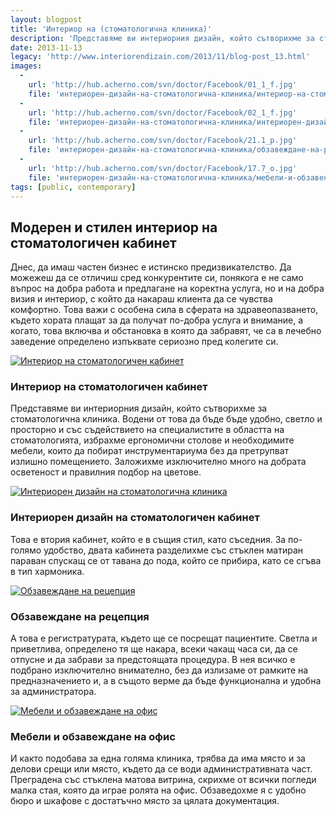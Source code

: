 ```yaml
---
layout: blogpost
title: 'Интериор на (стоматологична клиника)'
description: 'Представяме ви интериорния дизайн, който сътворихме за стоматологична клиника. Да можежеш да се отличиш сред конкурентите си, понякога е не само въпрос на добра работа и предлагане на коректна услуга, но и на добра визия и интериор, с който да накараш клиента да се чувства комфортно '
date: 2013-11-13
legacy: 'http://www.interiorendizain.com/2013/11/blog-post_13.html'
images:
  -
    url: 'http://hub.acherno.com/svn/doctor/Facebook/01_1_f.jpg'
    file: 'интериорен-дизайн-на-стоматологична-клиника/интериор-на-стоматологичен-кабинет.jpg'
  -
    url: 'http://hub.acherno.com/svn/doctor/Facebook/02_1_f.jpg'
    file: 'интериорен-дизайн-на-стоматологична-клиника/интериорен-дизайн-на-стоматологичен-кабинет.jpg'
  -
    url: 'http://hub.acherno.com/svn/doctor/Facebook/21.1_p.jpg'
    file: 'интериорен-дизайн-на-стоматологична-клиника/обзавеждане-на-рецепция.jpg'
  -
    url: 'http://hub.acherno.com/svn/doctor/Facebook/17.7_o.jpg'
    file: 'интериорен-дизайн-на-стоматологична-клиника/мебели-и-обзавеждане-на-офис.jpg'
tags: [public, contemporary]
---
```

## **Модерен** и **стилен** интериор на стоматологичен кабинет
Днес, да имаш частен бизнес е истинско предизвикателство. Да можежеш да се отличиш сред конкурентите си, понякога е не само въпрос на добра работа и предлагане на коректна услуга, но и на добра визия и интериор, с който да накараш клиента да се чувства комфортно. Това важи с особена сила в сферата на здравеопазването, където хората плащат за да получат по-добра услуга и внимание, а когато, това включва и обстановка в която да забравят, че са в лечебно заведение определено изпъквате сериозно пред колегите си.

[![Интериор на стоматологичен кабинет](интериорен-дизайн-на-стоматологична-клиника/интериор-на-стоматологичен-кабинет.jpg)](http://acherno.bg/интериорен-дизайн/офис/стоматологична-клиника/интериор.html)
### Интериор на **стоматологичен кабинет**

Представяме ви интериорния дизайн, който сътворихме за стоматологична клиника. Водени от това да бъде бъде удобно, светло и просторно и със съдействието на специалистите в областта на стоматологията, избрахме ергономични столове и необходимите мебели, които да побират инструментариума без да претрупват излишно помещението. Заложихме изключително много на добрата осветеност и правилния подбор на цветове.

[![Интериорен дизайн на стоматологична клиника](интериорен-дизайн-на-стоматологична-клиника/интериорен-дизайн-на-стоматологичен-кабинет.jpg)](http://acherno.bg/интериорен-дизайн/офис/стоматологична-клиника/интериор.html)
### Интериорен дизайн на **стоматологичен кабинет**

Това е втория кабинет, който е в същия стил, като съседния. За по-голямо удобство, двата кабинета разделихме със стъклен матиран параван спускащ се от тавана до пода, който се прибира, като се сгъва в тип хармоника.

[![Обзавеждане на рецепция](интериорен-дизайн-на-стоматологична-клиника/обзавеждане-на-рецепция.jpg)](http://acherno.bg/интериорен-дизайн/офис/стоматологична-клиника/интериор.html)
### Обзавеждане на **рецепция**

А това е регистратурата, където ще се посрещат пациентите. Светла и приветлива, определено тя ще накара, всеки чакащ часа си, да се отпусне и да забрави за предстоящата процедура. В нея всичко е подбрано изключително внимателно, без да излизаме от рамките на предназначението и, а в същото верме да бъде функционална и удобна за администратора.

[![Мебели и обзавеждане на офис](интериорен-дизайн-на-стоматологична-клиника/мебели-и-обзавеждане-на-офис.jpg)](http://acherno.bg/интериорен-дизайн/офис/стоматологична-клиника/интериор.html)
### Мебели и обзавеждане на **офис**

И както подобава за една голяма клиника, трябва да има място и за делови срещи или място, където да се води административната част. Преградена със стъклена матова витрина, скрихме от всички погледи малка стая, която да играе ролята на офис. Обзаведохме я с удобно бюро и шкафове с достатъчно място за цялата документация.